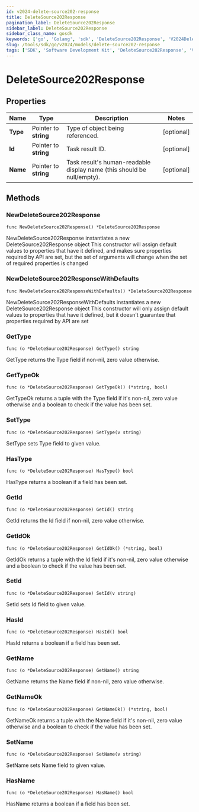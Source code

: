 ```yaml
---
id: v2024-delete-source202-response
title: DeleteSource202Response
pagination_label: DeleteSource202Response
sidebar_label: DeleteSource202Response
sidebar_class_name: gosdk
keywords: ['go', 'Golang', 'sdk', 'DeleteSource202Response', 'V2024DeleteSource202Response'] 
slug: /tools/sdk/go/v2024/models/delete-source202-response
tags: ['SDK', 'Software Development Kit', 'DeleteSource202Response', 'V2024DeleteSource202Response']
---
```


# DeleteSource202Response

## Properties

Name | Type | Description | Notes
------------ | ------------- | ------------- | -------------
**Type** | Pointer to **string** | Type of object being referenced. | [optional] 
**Id** | Pointer to **string** | Task result ID. | [optional] 
**Name** | Pointer to **string** | Task result&#39;s human-readable display name (this should be null/empty). | [optional] 

## Methods

### NewDeleteSource202Response

`func NewDeleteSource202Response() *DeleteSource202Response`

NewDeleteSource202Response instantiates a new DeleteSource202Response object
This constructor will assign default values to properties that have it defined,
and makes sure properties required by API are set, but the set of arguments
will change when the set of required properties is changed

### NewDeleteSource202ResponseWithDefaults

`func NewDeleteSource202ResponseWithDefaults() *DeleteSource202Response`

NewDeleteSource202ResponseWithDefaults instantiates a new DeleteSource202Response object
This constructor will only assign default values to properties that have it defined,
but it doesn't guarantee that properties required by API are set

### GetType

`func (o *DeleteSource202Response) GetType() string`

GetType returns the Type field if non-nil, zero value otherwise.

### GetTypeOk

`func (o *DeleteSource202Response) GetTypeOk() (*string, bool)`

GetTypeOk returns a tuple with the Type field if it's non-nil, zero value otherwise
and a boolean to check if the value has been set.

### SetType

`func (o *DeleteSource202Response) SetType(v string)`

SetType sets Type field to given value.

### HasType

`func (o *DeleteSource202Response) HasType() bool`

HasType returns a boolean if a field has been set.

### GetId

`func (o *DeleteSource202Response) GetId() string`

GetId returns the Id field if non-nil, zero value otherwise.

### GetIdOk

`func (o *DeleteSource202Response) GetIdOk() (*string, bool)`

GetIdOk returns a tuple with the Id field if it's non-nil, zero value otherwise
and a boolean to check if the value has been set.

### SetId

`func (o *DeleteSource202Response) SetId(v string)`

SetId sets Id field to given value.

### HasId

`func (o *DeleteSource202Response) HasId() bool`

HasId returns a boolean if a field has been set.

### GetName

`func (o *DeleteSource202Response) GetName() string`

GetName returns the Name field if non-nil, zero value otherwise.

### GetNameOk

`func (o *DeleteSource202Response) GetNameOk() (*string, bool)`

GetNameOk returns a tuple with the Name field if it's non-nil, zero value otherwise
and a boolean to check if the value has been set.

### SetName

`func (o *DeleteSource202Response) SetName(v string)`

SetName sets Name field to given value.

### HasName

`func (o *DeleteSource202Response) HasName() bool`

HasName returns a boolean if a field has been set.


